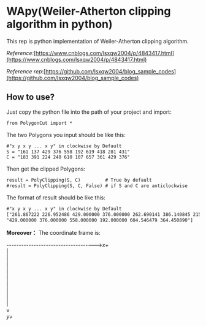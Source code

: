 # WApy(Weiler-Atherton clipping algorithm in python)
This rep is python implementation of Weiler-Atherton clipping algorithm.

*Reference:*[https://www.cnblogs.com/lsxqw2004/p/4843417.html](https://www.cnblogs.com/lsxqw2004/p/4843417.html)

*Reference rep*:[https://github.com/lsxqw2004/blog_sample_codes](https://github.com/lsxqw2004/blog_sample_codes)


## How to use?
Just copy the python file into the path of your project and import:
```markdown
from PolygonCut import *
```

The two Polygons you input should be like this:
```markdown
#"x y x y ... x y" in clockwise by Default
S = "161 137 429 376 558 192 619 418 281 431"
C = "183 391 224 240 610 107 657 361 429 376"
```

Then get the clipped Polygons:
```markdown
result = PolyClipping(S, C)			# True by default
#result = PolyClipping(S, C, False) # if S and C are anticlockwise
```

The format of result should be like this:
```markdown
#"x y x y ... x y" in clockwise by Default
["261.867222 226.952486 429.000000 376.000000 262.690141 386.140845 215.627162 270.836548 224.000000 240.000000",
"429.000000 376.000000 558.000000 192.000000 604.546479 364.450890"]
```

**Moreover：**
The coordinate frame is:

------------------------------------>*x+*    
|    
|    
|    
|    
|    
|    
|    
|    
|    
v    
*y+*    